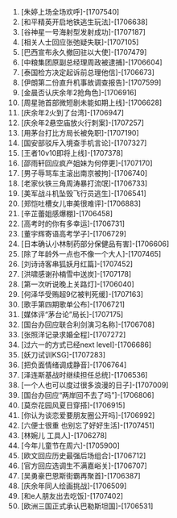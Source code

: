 
1. [朱婷上场全场欢呼]-[1707540]
1. [和平精英开启地铁逃生玩法]-[1706638]
1. [谷神星一号海射型发射成功]-[1707187]
1. [相关人士回应张弛疑失联]-[1707105]
1. [巴西宣布永久撤回驻以大使]-[1707479]
1. [中粮集团原副总经理周政被逮捕]-[1706604]
1. [泰国检方决定起诉前总理他信]-[1706673]
1. [伊朗第二份直升机事故调查报告]-[1707599]
1. [金晨否认庆余年2抢角色]-[1706916]
1. [周星驰首部微短剧未能如期上线]-[1706628]
1. [庆余年2火到了台湾]-[1706947]
1. [庆余年2悬空庙放火行刺案]-[1707257]
1. [用茅台打比方局长被免职]-[1707190]
1. [国安部驳斥入境查手机言论]-[1707327]
1. [王者10v10即将上线]-[1707378]
1. [邵雨轩回应疯产姐妹为何停更]-[1707170]
1. [男子辱骂车主滚出南京被拘]-[1706740]
1. [老家伙铁三角周涛暴打流氓]-[1706733]
1. [美军战斗机坠毁飞行员逃生]-[1706541]
1. [郑恺吐槽女儿审美很难评]-[1706883]
1. [辛芷蕾姐感爆棚]-[1706458]
1. [高考时的你有多幸运]-[1706731]
1. [董宇辉寄语高考学子]-[1706729]
1. [日本确认小林制药部分保健品有害]-[1706606]
1. [除了年龄外一点也不像一个大人]-[1707465]
1. [刘诗诗客串狐妖月红篇]-[1707452]
1. [洪啸感谢孙楠雪中送炭]-[1707178]
1. [第一次听说晚上关路灯]-[1706040]
1. [何泽华受贿超9亿被判死缓]-[1707163]
1. [歌手第四期歌单公布]-[1706721]
1. [媒体评“茅台论”局长]-[1707175]
1. [国台办回应联合利剑演习名称]-[1706708]
1. [张照洋记录求婚全程]-[1707272]
1. [过六一的方式已经next level]-[1706686]
1. [妖刀试训KSG]-[1707283]
1. [把负面情绪调成静音]-[1706764]
1. [泽连斯基战时继续担任总统]-[1706536]
1. [一个人也可以度过很多浪漫的日子]-[1707009]
1. [国台办回应“两岸回不去了吗”]-[1706806]
1. [莫奈花园风夏日穿搭]-[1706915]
1. [你认为谈恋爱要朋友圈公开吗]-[1706992]
1. [六便士很重 也别忘了好好生活]-[1707451]
1. [林婉儿 工具人]-[1706278]
1. [今年儿童节在周六]-[1705900]
1. [欧文回应历史最强后场组合]-[1706712]
1. [官方回应选调生不满嘉峪关]-[1706707]
1. [吴勇豪巴恩斯街霸再聚首]-[1706387]
1. [庆余年同人绘画挑战]-[1706509]
1. [和e人朋友出去吃饭]-[1707402]
1. [欧洲三国正式承认巴勒斯坦国]-[1706531]